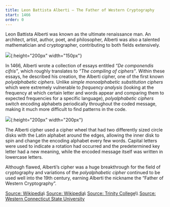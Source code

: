 ```yaml
---
title: Leon Battista Alberti – The Father of Western Cryptography
start: 1466
order: 0
---
```


Leon Battista Alberti was known as the ultimate renaissance man.  An architect, artist, author, poet, and philosopher, Alberti was also a talented mathematician and cryptographer, contributing to both fields extensively.  

![](https://www.thoughtco.com/thmb/N42YeGIDJxRzYe1wzbkdTr8cTQk=/768x0/filters:no_upscale():max_bytes(150000):strip_icc():format(webp)/GettyImages-2663424-5c5b3369c9e77c0001661eca.jpg){:height="200px" width="150px"}

In 1466, Alberti wrote a collection of essays entitled _“De componendis cifris”_, which roughly translates to _“The compiling of ciphers”_.  Within these essays, he described his creation, the Alberti cipher, one of the first known _polyalphabetic ciphers_.  Unlike _simple monoalphabetic substitution ciphers_ which were extremely vulnerable to _frequency analysis_ (looking at the frequency at which certain letter and words appear and comparing them to expected frequencies for a specific language), _polyalphabetic ciphers_ switch encoding alphabets periodically throughout the coded message, making it much more difficult to find patterns in the code.

![](https://upload.wikimedia.org/wikipedia/commons/7/70/Alberti_cipher_disk.JPG){:height="200px" width="200px"}  

The Alberti cipher used a cipher wheel that had two differently sized circle disks with the Latin alphabet around the edges, allowing the inner disk to spin and change the encoding alphabet every few words.  Capital letters were used to indicate a rotation had occurred and the predetermined key letter had a new meaning, while the encoded message itself was written in lowercase letters.  

Although flawed, Alberti’s cipher was a huge breakthrough for the field of cryptography and variations of the _polyalphabetic cipher_ continued to be used well into the 19th century, earning Alberti the nickname the “Father of Western Cryptography”.

[Source: Wikipedia](https://en.wikipedia.org/wiki/Leon_Battista_Alberti)\\
[Source: Wikipedia](https://en.wikipedia.org/wiki/Alberti_cipher)\\
[Source: Trinity College](http://www.cs.trincoll.edu/~crypto/historical/alberti.html#:~:text=The%20Alberti%20cipher%2C%20described%20in,A%20Treatise%20on%20Ciphers%2C%20trans.&text=The%20Alberti%20cipher%20traditionally%20consisted,inner%20disc%20may%20be%20rotated.)\\
[Source: Western Connecticut State University](https://sites.wcsu.edu/mbxml/html/section_alberti.html)
